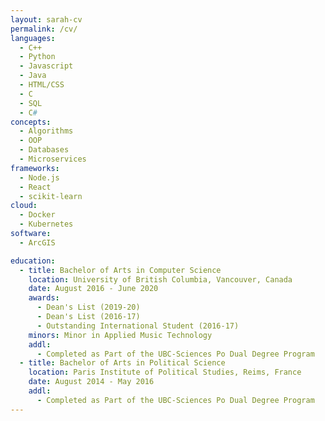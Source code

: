 ```yaml
---
layout: sarah-cv
permalink: /cv/
languages:
  - C++
  - Python
  - Javascript
  - Java
  - HTML/CSS
  - C
  - SQL
  - C#
concepts:
  - Algorithms
  - OOP
  - Databases
  - Microservices
frameworks:
  - Node.js
  - React
  - scikit-learn
cloud:
  - Docker
  - Kubernetes
software:
  - ArcGIS

education:
  - title: Bachelor of Arts in Computer Science
    location: University of British Columbia, Vancouver, Canada
    date: August 2016 - June 2020
    awards:
      - Dean's List (2019-20)
      - Dean's List (2016-17)
      - Outstanding International Student (2016-17)
    minors: Minor in Applied Music Technology
    addl:
      - Completed as Part of the UBC-Sciences Po Dual Degree Program
  - title: Bachelor of Arts in Political Science
    location: Paris Institute of Political Studies, Reims, France
    date: August 2014 - May 2016
    addl: 
      - Completed as Part of the UBC-Sciences Po Dual Degree Program
---
```

